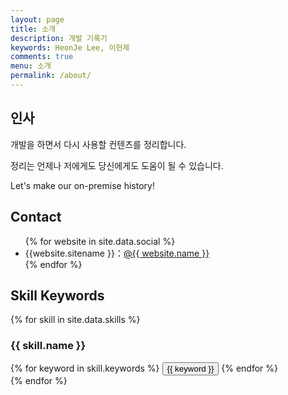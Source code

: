```yaml
---
layout: page
title: 소개
description: 개발 기록기
keywords: HeonJe Lee, 이헌제
comments: true
menu: 소개
permalink: /about/
---
```


## 인사

개발을 하면서 다시 사용할 컨텐츠를 정리합니다.

정리는 언제나 저에게도 당신에게도 도움이 될 수 있습니다. 

Let's make our on-premise history!


## Contact

<ul>
{% for website in site.data.social %}
<li>{{website.sitename }}：<a href="{{ website.url }}" target="_blank">@{{ website.name }}</a></li>
{% endfor %}
</ul>


## Skill Keywords

{% for skill in site.data.skills %}
### {{ skill.name }}
<div class="btn-inline">
{% for keyword in skill.keywords %}
<button class="btn btn-outline" type="button">{{ keyword }}</button>
{% endfor %}
</div>
{% endfor %}